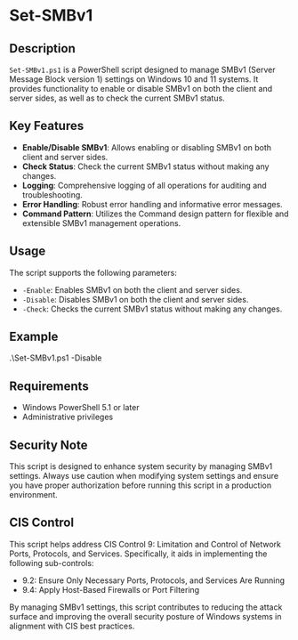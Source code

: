 # Set-SMBv1

## Description

`Set-SMBv1.ps1` is a PowerShell script designed to manage SMBv1 (Server Message Block version 1) settings on Windows 10 and 11 systems. It provides functionality to enable or disable SMBv1 on both the client and server sides, as well as to check the current SMBv1 status.

## Key Features

- **Enable/Disable SMBv1**: Allows enabling or disabling SMBv1 on both client and server sides.
- **Check Status**: Check the current SMBv1 status without making any changes.
- **Logging**: Comprehensive logging of all operations for auditing and troubleshooting.
- **Error Handling**: Robust error handling and informative error messages.
- **Command Pattern**: Utilizes the Command design pattern for flexible and extensible SMBv1 management operations.

## Usage

The script supports the following parameters:

- `-Enable`: Enables SMBv1 on both the client and server sides.
- `-Disable`: Disables SMBv1 on both the client and server sides.
- `-Check`: Checks the current SMBv1 status without making any changes.

## Example

.\Set-SMBv1.ps1 -Disable

## Requirements

- Windows PowerShell 5.1 or later
- Administrative privileges

## Security Note

This script is designed to enhance system security by managing SMBv1 settings. Always use caution when modifying system settings and ensure you have proper authorization before running this script in a production environment.

## CIS Control

This script helps address CIS Control 9: Limitation and Control of Network Ports, Protocols, and Services. Specifically, it aids in implementing the following sub-controls:

- 9.2: Ensure Only Necessary Ports, Protocols, and Services Are Running
- 9.4: Apply Host-Based Firewalls or Port Filtering

By managing SMBv1 settings, this script contributes to reducing the attack surface and improving the overall security posture of Windows systems in alignment with CIS best practices.
